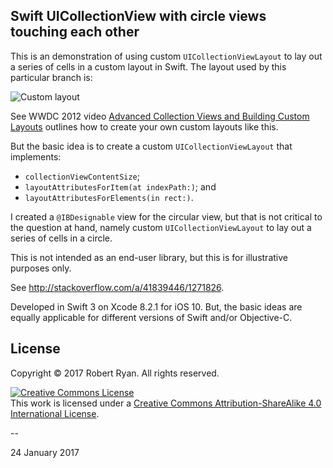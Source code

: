 ## Swift UICollectionView with circle views touching each other

This is an demonstration of using custom `UICollectionViewLayout` to lay out a series of cells in a custom layout in Swift. The layout used by this particular branch is:

![Custom layout](https://i.stack.imgur.com/LmhdN.png)

See WWDC 2012 video [Advanced Collection Views and Building Custom Layouts](https://developer.apple.com/videos/play/wwdc2012/219/) outlines how to create your own custom layouts like this.

But the basic idea is to create a custom `UICollectionViewLayout` that implements:

- `collectionViewContentSize`;
- `layoutAttributesForItem(at indexPath:)`; and
- `layoutAttributesForElements(in rect:)`.

I created a `@IBDesignable` view for the circular view, but that is not critical to the question at hand, namely custom `UICollectionViewLayout` to lay out a series of cells in a circle.

This is not intended as an end-user library, but this is for illustrative purposes only.

See http://stackoverflow.com/a/41839446/1271826.

Developed in Swift 3 on Xcode 8.2.1 for iOS 10. But, the basic ideas are equally applicable for different versions of Swift and/or Objective-C. 

## License

Copyright &copy; 2017 Robert Ryan. All rights reserved.

<a rel="license" href="http://creativecommons.org/licenses/by-sa/4.0/"><img alt="Creative Commons License" style="border-width:0" src="http://i.creativecommons.org/l/by-sa/4.0/88x31.png" /></a><br />This work is licensed under a <a rel="license" href="http://creativecommons.org/licenses/by-sa/4.0/">Creative Commons Attribution-ShareAlike 4.0 International License</a>.

--

24 January 2017
